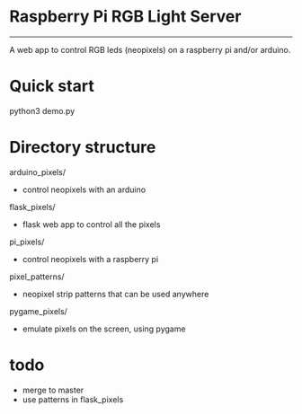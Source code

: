 # Raspberry Pi RGB Light Server
-------------------------------

A web app to control RGB leds (neopixels) on a raspberry pi and/or arduino.


# Quick start

  python3 demo.py


# Directory structure

arduino_pixels/
  - control neopixels with an arduino

flask_pixels/
  - flask web app to control all the pixels

pi_pixels/
  - control neopixels with a raspberry pi

pixel_patterns/
  - neopixel strip patterns that can be used anywhere

pygame_pixels/
  - emulate pixels on the screen, using pygame


# todo

- merge to master
- use patterns in flask_pixels
